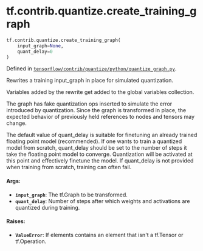 <div itemscope itemtype="http://developers.google.com/ReferenceObject">
<meta itemprop="name" content="tf.contrib.quantize.create_training_graph" />
</div>

# tf.contrib.quantize.create_training_graph

``` python
tf.contrib.quantize.create_training_graph(
    input_graph=None,
    quant_delay=0
)
```



Defined in [`tensorflow/contrib/quantize/python/quantize_graph.py`](https://www.tensorflow.org/code/tensorflow/contrib/quantize/python/quantize_graph.py).

Rewrites a training input_graph in place for simulated quantization.

Variables added by the rewrite get added to the global variables collection.

The graph has fake quantization ops inserted to simulate the error
introduced by quantization. Since the graph is transformed in place,
the expected behavior of previously held references to nodes and tensors may
change.

The default value of quant_delay is suitable for finetuning an already trained
floating point model (recommended).
If one wants to train a quantized model from scratch, quant_delay should be
set to the number of steps it take the floating point model to converge.
Quantization will be activated at this point and effectively finetune the
model. If quant_delay is not provided when training from scratch, training can
often fail.

#### Args:

* <b>`input_graph`</b>: The tf.Graph to be transformed.
* <b>`quant_delay`</b>: Number of steps after which weights and activations are
    quantized during training.


#### Raises:

* <b>`ValueError`</b>: If elements contains an element that isn't a tf.Tensor or
    tf.Operation.